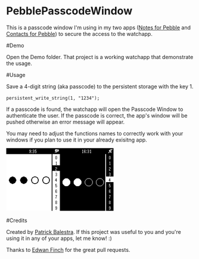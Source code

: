 PebblePasscodeWindow
====================

This is a passcode window I'm using in my two apps (<a href="http://appstore.com/notesforpebble">Notes for Pebble</a> and <a href="http://appstore.com/contactsforpebble">Contacts for Pebble</a>) to secure the access to the watchapp.

#Demo

Open the Demo folder. That project is a working watchapp that demonstrate the usage.

#Usage

Save a 4-digit string (aka passcode) to the persistent storage with the key 1.

    persistent_write_string(1, "1234");
    
If a passcode is found, the watchapp will open the Passcode Window to authenticate the user. If the passcode is correct, the app's window will be pushed otherwise an error message will appear.

You may need to adjust the functions names to correctly work with your windows if you plan to use it in your already exisitng app.

<img src="https://raw.githubusercontent.com/BalestraPatrick/PebblePasscodeWindow/master/screenshot1.png"><img src="https://raw.githubusercontent.com/BalestraPatrick/PebblePasscodeWindow/master/screenshot2.png">

#Credits

Created by <a href="http://www.patrickbalestra.com">Patrick Balestra</a>. If this project was useful to you and you're using it in any of your apps, let me know! :)

Thanks to <a href="https://github.com/edwinfinch">Edwan Finch</a> for the great pull requests.
